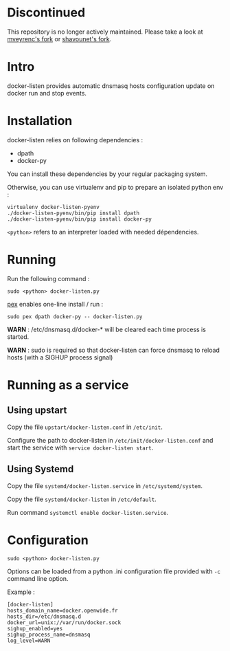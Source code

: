 Discontinued
============
This repository is no longer actively maintained. Please take a look at [mveyrenc's fork](https://github.com/mveyrenc/docker-listen) or [shavounet's fork](https://github.com/shavounet/docker-listen).


Intro
=====

docker-listen provides automatic dnsmasq hosts configuration update on docker
run and stop events.

Installation
============

docker-listen relies on following dependencies :
 * dpath
 * docker-py

You can install these dependencies by your regular packaging system.

Otherwise, you can use virtualenv and pip to prepare an isolated python env :

    virtualenv docker-listen-pyenv
    ./docker-listen-pyenv/bin/pip install dpath
    ./docker-listen-pyenv/bin/pip install docker-py

`<python>` refers to an interpreter loaded with needed dépendencies.

Running
=======

Run the following command :

    sudo <python> docker-listen.py

[pex](https://github.com/pantsbuild/pex) enables one-line install / run :

    sudo pex dpath docker-py -- docker-listen.py

**WARN** : /etc/dnsmasq.d/docker-* will be cleared each time process is started.

**WARN** : sudo is required so that docker-listen can force dnsmasq to reload hosts
(with a SIGHUP process signal)

Running as a service
====================

Using upstart
-------------

Copy the file ``upstart/docker-listen.conf`` in ``/etc/init``.

Configure the path to docker-listen in ``/etc/init/docker-listen.conf`` and start the service with ``service docker-listen start``.

Using Systemd
-------------

Copy the file ``systemd/docker-listen.service`` in ``/etc/systemd/system``.

Copy the file ``systemd/docker-listen`` in ``/etc/default``.

Run command ``systemctl enable docker-listen.service``.

Configuration
=============

    sudo <python> docker-listen.py

Options can be loaded from a python .ini configuration file provided with `-c`
command line option.

Example :

    [docker-listen]
    hosts_domain_name=docker.openwide.fr
    hosts_dir=/etc/dnsmasq.d
    docker_url=unix://var/run/docker.sock
    sighup_enabled=yes
    sighup_process_name=dnsmasq
    log_level=WARN
